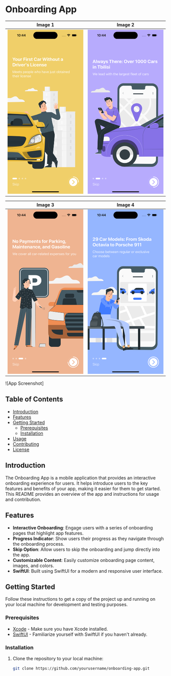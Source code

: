 # Onboarding App
| Image 1                  | Image 2                  |
|--------------------------|--------------------------|
| ![Image 1](App%20Screenshot/screen1.png) | ![Image 2](App%20Screenshot/screen2.png) |

| Image 3                  | Image 4                  |
|--------------------------|--------------------------|
| ![Image 3](App%20Screenshot/screen3.png) | ![Image 4](App%20Screenshot/screen4.png) |

![App Screenshot]

## Table of Contents

- [Introduction](#introduction)
- [Features](#features)
- [Getting Started](#getting-started)
  - [Prerequisites](#prerequisites)
  - [Installation](#installation)
- [Usage](#usage)
- [Contributing](#contributing)
- [License](#license)

## Introduction

The Onboarding App is a mobile application that provides an interactive onboarding experience for users. It helps introduce users to the key features and benefits of your app, making it easier for them to get started. This README provides an overview of the app and instructions for usage and contribution.

## Features

- **Interactive Onboarding**: Engage users with a series of onboarding pages that highlight app features.
- **Progress Indicator**: Show users their progress as they navigate through the onboarding process.
- **Skip Option**: Allow users to skip the onboarding and jump directly into the app.
- **Customizable Content**: Easily customize onboarding page content, images, and colors.
- **SwiftUI**: Built using SwiftUI for a modern and responsive user interface.

## Getting Started

Follow these instructions to get a copy of the project up and running on your local machine for development and testing purposes.

### Prerequisites

- [Xcode](https://developer.apple.com/xcode/) - Make sure you have Xcode installed.
- [SwiftUI](https://developer.apple.com/documentation/swiftui) - Familiarize yourself with SwiftUI if you haven't already.

### Installation

1. Clone the repository to your local machine:

   ```bash
   git clone https://github.com/yourusername/onboarding-app.git
